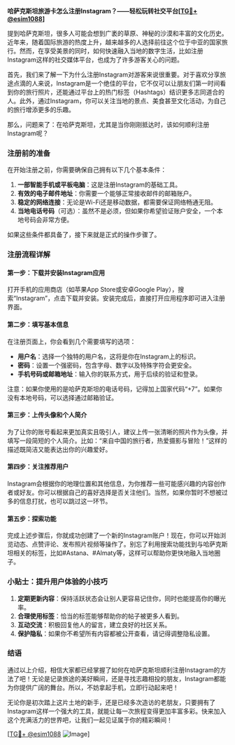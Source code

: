 **哈萨克斯坦旅游卡怎么注册Instagram？——轻松玩转社交平台[[TG💪+ @esim1088](https://t.me/s/esim1088)]**

提到哈萨克斯坦，很多人可能会想到广袤的草原、神秘的沙漠和丰富的文化历史。近年来，随着国际旅游的热度上升，越来越多的人选择前往这个位于中亚的国家旅行。然而，在享受美景的同时，如何快速融入当地的数字生活，比如注册Instagram这样的社交媒体平台，也成为了许多游客关心的问题。

首先，我们来了解一下为什么注册Instagram对游客来说很重要。对于喜欢分享旅途点滴的人来说，Instagram是一个绝佳的平台，它不仅可以让朋友们第一时间看到你的旅行照片，还能通过平台上的热门标签（Hashtags）结识更多志同道合的人。此外，通过Instagram，你可以关注当地的景点、美食甚至文化活动，为自己的旅行增添更多的乐趣。

那么，问题来了：在哈萨克斯坦，尤其是当你刚刚抵达时，该如何顺利注册Instagram呢？

### 注册前的准备

在开始注册之前，你需要确保自己拥有以下几个基本条件：

1. **一部智能手机或平板电脑**：这是注册Instagram的基础工具。
2. **有效的电子邮件地址**：你需要一个能够正常接收邮件的邮箱账户。
3. **稳定的网络连接**：无论是Wi-Fi还是移动数据，都需要保证网络畅通无阻。
4. **当地电话号码**（可选）：虽然不是必须，但如果你希望验证账户安全，一个本地号码会非常方便。

如果这些条件都具备了，接下来就是正式的操作步骤了。

### 注册流程详解

#### 第一步：下载并安装Instagram应用
打开手机的应用商店（如苹果App Store或安卓Google Play），搜索“Instagram”，点击下载并安装。安装完成后，直接打开应用程序即可进入注册界面。

#### 第二步：填写基本信息
在注册页面上，你会看到几个需要填写的选项：
- **用户名**：选择一个独特的用户名，这将是你在Instagram上的标识。
- **密码**：设置一个强密码，包含字母、数字以及特殊字符会更安全。
- **手机号码或邮箱地址**：输入你的联系方式，用于后续的验证和登录。

注意：如果你使用的是哈萨克斯坦的电话号码，记得加上国家代码“+7”。如果你没有本地号码，可以选择通过邮箱验证。

#### 第三步：上传头像和个人简介
为了让你的账号看起来更加真实且吸引人，建议上传一张清晰的照片作为头像，并填写一段简短的个人简介。比如：“来自中国的旅行者，热爱摄影与冒险！”这样的描述既简洁又能表达出你的兴趣爱好。

#### 第四步：关注推荐用户
Instagram会根据你的地理位置和其他信息，为你推荐一些可能感兴趣的内容创作者或好友。你可以根据自己的喜好选择是否关注他们。当然，如果你暂时不想被过多的信息打扰，也可以跳过这一环节。

#### 第五步：探索功能
完成上述步骤后，你就成功创建了一个新的Instagram账户！现在，你可以开始浏览动态、点赞评论、发布照片视频等操作了。别忘了利用搜索功能找到与哈萨克斯坦相关的标签，比如#Astana、#Almaty等，这样可以帮助你更快地融入当地圈子。

### 小贴士：提升用户体验的小技巧

1. **定期更新内容**：保持活跃状态会让别人更容易记住你，同时也能提高你的曝光率。
2. **合理使用标签**：恰当的标签能够帮助你的帖子被更多人看到。
3. **互动交流**：积极回复他人的留言，建立良好的社区关系。
4. **保护隐私**：如果你不希望所有内容都被公开查看，请记得调整隐私设置。

### 结语

通过以上介绍，相信大家都已经掌握了如何在哈萨克斯坦顺利注册Instagram的方法了吧！无论是记录旅途的美好瞬间，还是寻找志趣相投的朋友，Instagram都能为你提供广阔的舞台。所以，不妨拿起手机，立即行动起来吧！

无论你是初次踏上这片土地的新手，还是已经多次造访的老朋友，只要拥有了Instagram这样一个强大的工具，就能让每一次旅程变得更加丰富多彩。快来加入这个充满活力的世界吧，让我们一起见证属于你的精彩瞬间！

[[TG💪+ @esim1088](https://t.me/s/esim1088) ![Image](https://i.postimg.cc/4NQfJmqS/Snipaste-2025-05-13-00-14-12.png)]